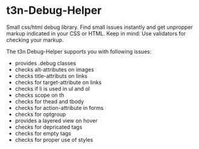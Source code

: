 t3n-Debug-Helper
================

Small css/html debug library. Find small issues instantly and get unpropper markup indicated in your CSS or HTML.
Keep in mind: Use validators for checking your markup.

The t3n Debug-Helper supports you with following issues:
* provides .debug classes
* checks alt-attributes on images
* checks title-attributs on links
* checks for target-attribute on links
* checks if li is used in ul and ol
* checks scope on th
* checks for thead and tbody
* checks for action-attribute in forms
* checks for optgroup
* provides a layered view on hover
* checks for depricated tags
* checks for empty tags
* checks for proper use of styles

